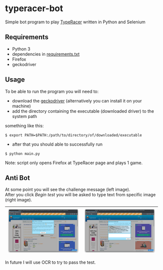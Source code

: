 # typeracer-bot
Simple bot program to play [TypeRacer](https://play.typeracer.com/) written in Python and Selenium

## Requirements

- Python 3
- dependencies in [requirements.txt](requirements.txt)
- Firefox
- geckodriver

## Usage

To be able to run the program you will need to:
- download the [geckodriver](https://github.com/mozilla/geckodriver/releases)
(alternatively you can install it on your machine)
- add the directory containing the executable (downloaded driver) to the system path

something like this:
```console
$ export PATH=$PATH:/path/to/directory/of/downloaded/executable
```

- after that you should able to successfully run
```console
$ python main.py
```

Note: script only opens Firefox at TypeRacer page and plays 1 game.

## Anti Bot

At some point you will see the challenge message (left image).  
After you click *Begin test* you will be asked to type text from specific image (right image).

|![](assets/test_msg.png)|![](assets/test_example.png)|
---|---

In future I will use OCR to try to pass the test.

